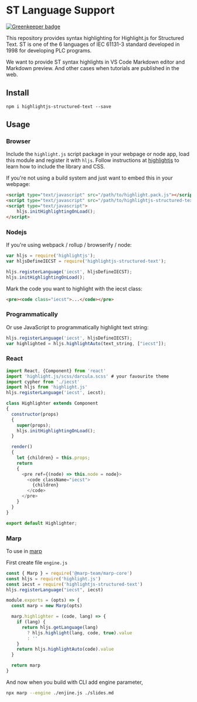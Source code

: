# ST Language Support

[![Greenkeeper badge](https://badges.greenkeeper.io/highlightjs/highlightjs-structured-text.svg)](https://greenkeeper.io/)

This repository provides syntax highlighting for Highlight.js for Structured Text. ST is one of the 6 languages of IEC 61131-3 standard developed in 1998 for developing PLC programs.

We want to provide ST syntax highlights in VS Code Markdown editor and Markdown preview. And other cases when tutorials are published in the web.

## Install

    npm i highlightjs-structured-text --save

## Usage

### Browser

Include the `highlight.js` script package in your webpage or node app, load this module and register it with `hljs`. Follow instructions at [highlightjs](https://highlightjs.org/) to learn how to include the library and CSS.

If you're not using a build system and just want to embed this in your webpage:

```html
<script type="text/javascript" src="/path/to/highlight.pack.js"></script>
<script type="text/javascript" src="/path/to/highlightjs-structured-text/dist/iecst.min.js"></script>
<script type="text/javascript">
    hljs.initHighlightingOnLoad();
</script>
```

### Nodejs

If you're using webpack / rollup / browserify / node:

```javascript
var hljs = require('highlightjs');
var hljsDefineIECST = require('highlightjs-structured-text');

hljs.registerLanguage('iecst', hljsDefineIECST);
hljs.initHighlightingOnLoad();
```

Mark the code you want to highlight with the iecst class:

```html
<pre><code class="iecst">...</code></pre>
```

### Programmatically

Or use JavaScript to programmatically highlight text string:

```javascript
hljs.registerLanguage('iecst', hljsDefineIECST);
var highlighted = hljs.highlightAuto(text_string, ["iecst"]);
```

### React


```js
import React, {Component} from 'react'
import 'highlight.js/scss/darcula.scss' # your favourite theme
import cypher from './iecst'
import hljs from 'highlight.js'
hljs.registerLanguage('iecst', iecst);

class Highlighter extends Component
{
  constructor(props)
  {
    super(props);
    hljs.initHighlightingOnLoad();
  }

  render()
  {
    let {children} = this.props;
    return
    {
      <pre ref={(node) => this.node = node}>
        <code className="iecst">
          {children}
        </code>
      </pre>
    }
  }
}

export default Highlighter;
```

### Marp

To use in [marp](https://marp.app)

First create file `engine.js`

```js
const { Marp } = require('@marp-team/marp-core')
const hljs = require('highlight.js')
const iecst = require('highlightjs-structured-text')
hljs.registerLanguage("iecst", iecst)

module.exports = (opts) => {
  const marp = new Marp(opts)

  marp.highlighter = (code, lang) => {
    if (lang) {
      return hljs.getLanguage(lang)
        ? hljs.highlight(lang, code, true).value
        : ''
    }
    return hljs.highlightAuto(code).value
  }

  return marp
}
```

And now when you build with CLI add engine parameter,

```bash
npx marp --engine ./enjine.js ./slides.md
```
